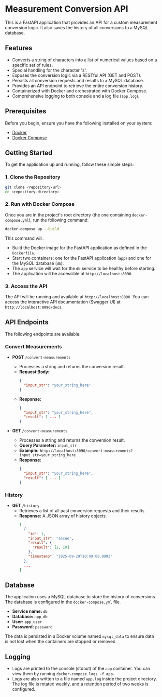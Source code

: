 # Measurement Conversion API

This is a FastAPI application that provides an API for a custom measurement conversion logic. It also saves the history of all conversions to a MySQL database.

## Features

- Converts a string of characters into a list of numerical values based on a specific set of rules.
- Special handling for the character 'z'.
- Exposes the conversion logic via a RESTful API (GET and POST).
- Persists all conversion requests and results to a MySQL database.
- Provides an API endpoint to retrieve the entire conversion history.
- Containerized with Docker and orchestrated with Docker Compose.
- Comprehensive logging to both console and a log file (`app.log`).

## Prerequisites

Before you begin, ensure you have the following installed on your system:

- [Docker](https://docs.docker.com/get-docker/)
- [Docker Compose](https://docs.docker.com/compose/install/)

## Getting Started

To get the application up and running, follow these simple steps:

### 1. Clone the Repository

```bash
git clone <repository-url>
cd <repository-directory>
```

### 2. Run with Docker Compose

Once you are in the project's root directory (the one containing `docker-compose.yml`), run the following command:

```bash
docker-compose up --build
```

This command will:
- Build the Docker image for the FastAPI application as defined in the `Dockerfile`.
- Start two containers: one for the FastAPI application (`app`) and one for the MySQL database (`db`).
- The `app` service will wait for the `db` service to be healthy before starting.
- The application will be accessible at `http://localhost:8090`.

### 3. Access the API

The API will be running and available at `http://localhost:8090`. You can access the interactive API documentation (Swagger UI) at `http://localhost:8090/docs`.

## API Endpoints

The following endpoints are available:

### Convert Measurements

- **POST** `/convert-measurements`
  - Processes a string and returns the conversion result.
  - **Request Body:**
    ```json
    {
      "input_str": "your_string_here"
    }
    ```
  - **Response:**
    ```json
    {
      "input_str": "your_string_here",
      "result": [ ... ]
    }
    ```

- **GET** `/convert-measurements`
  - Processes a string and returns the conversion result.
  - **Query Parameter:** `input_str`
  - **Example:** `http://localhost:8090/convert-measurements?input_str=your_string_here`
  - **Response:**
    ```json
    {
      "input_str": "your_string_here",
      "result": [ ... ]
    }
    ```

### History

- **GET** `/history`
  - Retrieves a list of all past conversion requests and their results.
  - **Response:** A JSON array of history objects.
    ```json
    [
      {
        "id": 1,
        "input_str": "abcee",
        "result": {
          "result": [2, 10]
        },
        "timestamp": "2025-09-29T10:00:00.000Z"
      },
      ...
    ]
    ```

## Database

The application uses a MySQL database to store the history of conversions. The database is configured in the `docker-compose.yml` file.

- **Service name:** `db`
- **Database:** `app_db`
- **User:** `app_user`
- **Password:** `password`

The data is persisted in a Docker volume named `mysql_data` to ensure data is not lost when the containers are stopped or removed.

## Logging

- Logs are printed to the console (stdout) of the `app` container. You can view them by running `docker-compose logs -f app`.
- Logs are also written to a file named `app.log` inside the project directory. The log file is rotated weekly, and a retention period of two weeks is configured.
